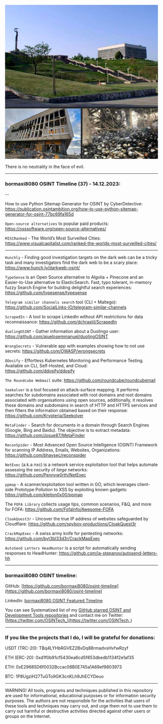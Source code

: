 ![alt text](img/37.png)

There is no neutrality in the face of evil.

----
### bormaxi8080 OSINT Timeline (37) - 14.12.2023:

--

How to use Python Sitemap Generator for OSINT by CyberDetective: https://publication.osintambition.org/how-to-use-python-sitemap-generator-for-osint-77bc69fa165d

```Open-source alternatives``` to popular paid products: https://osssoftware.org/open-source-alternatives/

```MISCRanked``` - The World’s Most Surveilled Cities: https://www.visualcapitalist.com/ranked-the-worlds-most-surveilled-cities/

----

```Hunchly``` - Finding good investigation targets on the dark web can be a tricky task and many investigators find the dark web to be a scary place: https://www.hunch.ly/darkweb-osint/

```TypeSense``` is an Open Source alternative to Algolia + Pinecone and an Easier-to-Use alternative to ElasticSearch. Fast, typo tolerant, in-memory fuzzy Search Engine for building delightful search experiences: https://github.com/typesense/typesense

```Telegram similar channels search``` tool (CLI + Maltego): https://github.com/SocialLinks-IO/telegram-similar-channels

```ScrapedIn``` - A tool to scrape LinkedIn without API restrictions for data reconnaissance: https://github.com/dchrastil/ScrapedIn

```duolingOSINT``` - Gather information about a Duolingo user: https://github.com/ajuelosemmanuel/duolingOSINT

```WrongSecrets``` - Vulnerable app with examples showing how to not use secrets: https://github.com/OWASP/wrongsecrets

```DDosify``` - Effortless Kubernetes Monitoring and Performance Testing. Available on CLI, Self-Hosted, and Cloud: https://github.com/ddosify/ddosify

```The Roundcube Webmail``` suite: https://github.com/roundcube/roundcubemail

```Seekolver``` is a tool focused on attack-surface mapping. It performs searches for subdomains associated with root domains and root domains associated with organisations using open sources, additionally, it resolves these domains and subdomains in search of HTTP and HTTPS services and then filters the information obtained based on their response: https://github.com/Krypteria/Seekolver

```MetaFinder``` - Search for documents in a domain through Search Engines (Google, Bing and Baidu). The objective is to extract metadata: https://github.com/Josue87/MetaFinder

```ReconSpider``` - Most Advanced Open Source Intelligence (OSINT) Framework for scanning IP Address, Emails, Websites, Organizations: https://github.com/bhavsec/reconspider

```NetExec``` (a.k.a nxc) is a network service exploitation tool that helps automate assessing the security of _large_ networks: https://github.com/Pennyw0rth/NetExec

```ppmap``` - A scanner/exploitation tool written in GO, which leverages client-side Prototype Pollution to XSS by exploiting known gadgets: https://github.com/kleiton0x00/ppmap

The ```FOFA Library``` collects usage tips, common scenarios, F&Q, and more for FOFA: https://github.com/FofaInfo/Awesome-FOFA

```CloakQuest3r``` - Uncover the true IP address of websites safeguarded by Cloudflare: https://github.com/spyboy-productions/CloakQuest3r

```CrackMapExec``` - A swiss army knife for pentesting networks: https://github.com/byt3bl33d3r/CrackMapExec

```AutoSend Letters HeadHunter``` is a script for automatically sending responses to HeadHunter: https://github.com/ia-stepanov/autosend-letters-hh

----
### bormaxi8080 OSINT timeline:

GitHub: [https://github.com/bormaxi8080/osint-timeline](https://github.com/bormaxi8080/osint-timeline)

LinkedIn: [bormaxi8080 OSINT Featured Timeline](https://www.linkedin.com/in/osintech/details/featured/)

You can see Systematized list of my [GitHub starred OSINT and Development Tools repositories](https://github.com/bormaxi8080/github-starred-repos-builder/blob/main/starred_repos.md)
and contact me on Twitter: [https://twitter.com/OSINTech_](https://twitter.com/OSINTech_)

----
### If you like the projects that I do, I will be grateful for donations:

USDT (TRC-20): TBq4LYHbRGVEZ2BvDq88rmadvsHvfwRzyf

ETH (ERC-20): 0xd1f0b91cf5430ea6cd5f853dbedb1134f2e1af35

ETH: 0xE29685D6f0032Bccac08B0E745a1A69ef9803973

BTC: 1P8UgziH27TuGTo9GK3cnKLh9JhECYDeuo

----

WARNING! All tools, programs and techniques published in this repository are used for informational, educational purposes or for information security purposes. The authors are not responsible for the activities that users of these tools and techniques may carry out, and urge them not to use them to carry out harmful or destructive activities directed against other users or groups on the Internet.